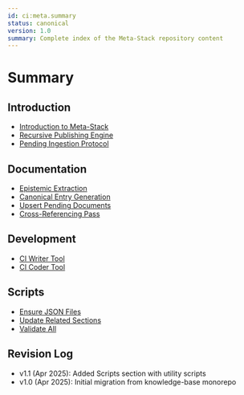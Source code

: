 ```yaml
---
id: ci:meta.summary
status: canonical
version: 1.0
summary: Complete index of the Meta-Stack repository content
---
```


# Summary

## Introduction
* [Introduction to Meta-Stack](README.md)
* [Recursive Publishing Engine](meta/recursive-publishing-engine.md)
* [Pending Ingestion Protocol](meta/pending-ingestion-instruction.md)

## Documentation
* [Epistemic Extraction](docs/step-1-epistemic-extraction.md)
* [Canonical Entry Generation](docs/step-2-canonical-entry-generation.md)
* [Upsert Pending Documents](docs/step-3-upsert-pending-documents.md)
* [Cross-Referencing Pass](docs/execute-cross-referencing-pass.md)

## Development
* [CI Writer Tool](tools/ci-writer.js)
* [CI Coder Tool](tools/ci-coder.js)

## Scripts
* [Ensure JSON Files](scripts/ensure-json-files.js)
* [Update Related Sections](scripts/update-related-sections.js)
* [Validate All](scripts/validate-all.js)

## Revision Log

- v1.1 (Apr 2025): Added Scripts section with utility scripts
- v1.0 (Apr 2025): Initial migration from knowledge-base monorepo 
